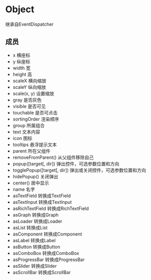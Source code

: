 # Object

继承自EventDispatcher

## 成员

* x 横座标
* y 纵座标
* width 宽
* height 高
* scaleX 横向缩放
* scaleY 纵向缩放
* scale(x, y) 设置缩放
* gray 是否灰色
* visible 是否可见
* touchable 是否可点击
* sortingOrder 渲染顺序
* group 所属组合
* text 文本内容
* icon 图标
* tooltips 悬浮提示文本
* parent 所在父组件
* removeFromParent() 从父组件移除自己
* popup([target[, dir]) 弹出控件，可选参数位置和方向
* togglePopup([target[, dir]) 弹出或关闭控件，可选参数位置和方向
* hidePopup() 关闭弹出
* center() 居中显示
* name 名字
* asTextField 转换成TextField
* asTextInput 转换成TextInput
* asRichTextField 转换成RichTextField
* asGraph 转换成Graph
* asLoader 转换成Loader
* asList 转换成List
* asComponent 转换成Component
* asLabel 转换成Label
* asButton 转换成Button
* asComboBox 转换成ComboBox
* asProgressBar 转换成ProgressBar
* asSlider 转换成Slider
* asScrollBar 转换成ScrollBar